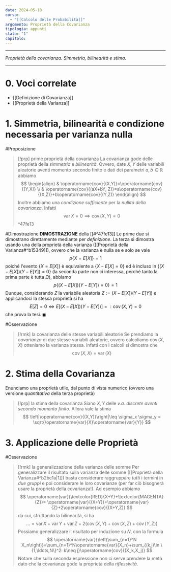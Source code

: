 ```yaml
---
data: 2024-05-10
corso:
  - "[[Calcolo delle Probabilità]]"
argomento: Proprietà della Covarianza
tipologia: appunti
stato: "1"
capitolo:
---
```

- - -
*Proprietà della covarianza. Simmetria, bilinearità e stima.*
- - -
# 0. Voci correlate
- [[Definizione di Covarianza]]
- [[Proprietà della Varianza]]
# 1. Simmetria, bilinearità e condizione necessaria per varianza nulla
#Proposizione 
> [!prp] prime proprietà della covarianza
> La covarianza gode delle proprietà della *simmetria* e *bilinearità*. Ovvero, date $X,Y$ delle variabili aleatorie aventi momento secondo finito e dati dei parametri $a,b \in \mathbb{R}$ abbiamo
> $$
> \begin{align}
> & \operatorname{cov}{(X,Y)}=\operatorname{cov}{(Y,X)} \\
> & \operatorname{cov}{(aX+bY, Z)}=a\operatorname{cov}{(X,Z)}+b\operatorname{cov}{(Y,Z)}
> \end{align}
> $$
> Inoltre abbiamo una *condizione sufficiente* per la *nullità della covarianza*. Infatti
> $$
> \operatorname{var}{X}=0 \implies \operatorname{cov}{(X,Y)}=0
> $$
^47fe13

#Dimostrazione 
**DIMOSTRAZIONE** della [[#^47fe13]]
Le prime due si dimostrano direttamente mediante per *definizione*. La terza si dimostra usando una della proprietà della varianza ([[Proprietà della Varianza#^b15349]]), ovvero che la varianza è nulla se e solo se vale
$$
p\{X=E[X]\}=1
$$
poiché l'evento $\{X=E[X]\}$ è equivalente a $\{X-E[X]=0\}$ ed è incluso in $\{(X-E[X])(Y-E[Y])=0\}$ (la seconda parte non ci interessa, perché tanto la prima parte è tutta $\Omega$), abbiamo
$$
p\{(X-E[X])(Y-E[Y])=0\}=1
$$
Dunque, considerando $Z$ la variabile aleatoria $Z:=(X-E[X])(Y-E[Y])$ e applicandoci la stessa proprietà si ha
$$
E[Z]=0 \iff E[(X-E[X])(Y-E[Y])]=:\operatorname{cov}{(X,Y)}=0
$$
che prova la tesi. $\blacksquare$

#Osservazione 
> [!rmk] la covarianza delle stesse variabili aleatorie
> Se prendiamo la *covarianza* di due stesse variabili aleatorie, ovvero calcoliamo $\operatorname{cov}{(X,X)}$ otteniamo la varianza stessa. Infatti con i calcoli si dimostra che
> $$
> \operatorname{cov}{(X,X)}=\operatorname{var}(X)
> $$

# 2. Stima della Covarianza
Enunciamo una proprietà utile, dal punto di vista numerico (ovvero una versione *quantitativa* della terza proprietà)

> [!prp] la stima della covarianza
> Siano $X,Y$ delle *v.a. discrete aventi secondo momento finito*. Allora vale la stima
> $$
> \left|\operatorname{cov}{(X,Y)}\right|\leq \sigma_x \sigma_y = \sqrt{\operatorname{var}{X}\operatorname{var}{Y}}
> $$

# 3. Applicazione delle Proprietà
#Osservazione 
> [!rmk] la generalizzazione della varianza delle somme
> Per generalizzare il risultato sulla varianza delle somme ([[Proprietà della Varianza#^b2bc1a|1]]) basta considerare raggruppare *tutti* i termini in *due gruppi* e poi considerare le loro covarianze (per far ciò bisognerà usare la proprietà della covarianza!). Ad esempio abbiamo
> $$
> \operatorname{var}(\textcolor{RED}{X+Y}+\textcolor{MAGENTA}{Z})= \operatorname{var}{(X+Y)}+\operatorname{var}{Z}+2\operatorname{cov}{(X+Y,Z)}
> $$
> da cui, sfruttando la bilinearità, si ha
> $$
> \ldots=\operatorname{var}{X}+\operatorname{var}{Y}+\operatorname{var}{Z}+2(\operatorname{cov}{(X,Y)}+\operatorname{cov}{(X,Z)}+\operatorname{cov}(Y,Z))
> $$
> Possiamo generalizzare il risultato per induzione su $N$, con la formula
> $$
> \operatorname{var}{\left(\sum_{n=1}^N X_n\right)}=\sum_{n=1}^N\operatorname{var}{X_n}+\sum_{(k,j)\in \{1,\ldots,N\}^2: k\neq j}\operatorname{cov}{(X_k,X_j)}
> $$
> Notare che sulla seconda espressione non ci serve prendere la metà dato che la covarianza gode la proprietà della *riflessività*.

